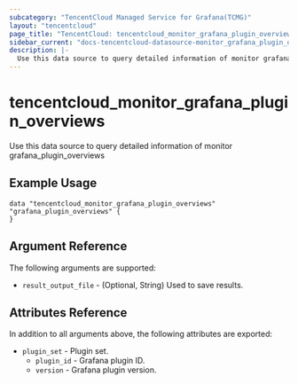 ```yaml
---
subcategory: "TencentCloud Managed Service for Grafana(TCMG)"
layout: "tencentcloud"
page_title: "TencentCloud: tencentcloud_monitor_grafana_plugin_overviews"
sidebar_current: "docs-tencentcloud-datasource-monitor_grafana_plugin_overviews"
description: |-
  Use this data source to query detailed information of monitor grafana_plugin_overviews
---
```


# tencentcloud_monitor_grafana_plugin_overviews

Use this data source to query detailed information of monitor grafana_plugin_overviews

## Example Usage

```hcl
data "tencentcloud_monitor_grafana_plugin_overviews" "grafana_plugin_overviews" {
}
```

## Argument Reference

The following arguments are supported:

* `result_output_file` - (Optional, String) Used to save results.

## Attributes Reference

In addition to all arguments above, the following attributes are exported:

* `plugin_set` - Plugin set.
  * `plugin_id` - Grafana plugin ID.
  * `version` - Grafana plugin version.


